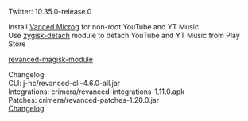 Twitter: 10.35.0-release.0  

Install [Vanced Microg](https://github.com/TeamVanced/VancedMicroG/releases) for non-root YouTube and YT Music  
Use [zygisk-detach](https://github.com/j-hc/zygisk-detach) module to detach YouTube and YT Music from Play Store  

[revanced-magisk-module](https://github.com/j-hc/revanced-magisk-module)  

Changelog:  
CLI: j-hc/revanced-cli-4.6.0-all.jar  
Integrations: crimera/revanced-integrations-1.11.0.apk  
Patches: crimera/revanced-patches-1.20.0.jar  
[Changelog](https://github.com/crimera/piko/releases/tag/v1.20.0)  
